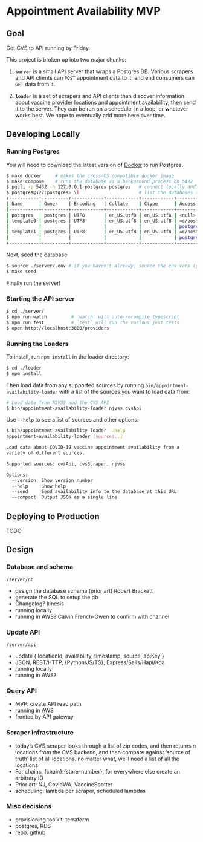 # Appointment Availability MVP

## Goal

Get CVS to API running by Friday.

This project is broken up into two major chunks:

1. **`server`** is a small API server that wraps a Postgres DB. Various scrapers and API clients can `POST` appointment data to it, and end consumers can `GET` data from it.

2. **`loader`** is a set of scrapers and API clients than discover information about vaccine provider locations and appointment availability, then send it to the server. They can be run on a schedule, in a loop, or whatever works best. We hope to eventually add more here over time.


## Developing Locally

### Running Postgres

You will need to download the latest version of [Docker](https://www.docker.com/get-started) to run Postgres.

```bash
$ make docker     # makes the cross-OS compatible docker image
$ make compose    # runs the database as a background process on 5432
$ pgcli -p 5432 -h 127.0.0.1 postgres postgres   # connect locally and verify (optional)
$ postgres@127:postgres> \l                      # list the databases (optional)
+-----------+----------+------------+------------+------------+-----------------------+
| Name      | Owner    | Encoding   | Collate    | Ctype      | Access privileges     |
|-----------+----------+------------+------------+------------+-----------------------|
| postgres  | postgres | UTF8       | en_US.utf8 | en_US.utf8 | <null>                |
| template0 | postgres | UTF8       | en_US.utf8 | en_US.utf8 | =c/postgres           |
|           |          |            |            |            | postgres=CTc/postgres |
| template1 | postgres | UTF8       | en_US.utf8 | en_US.utf8 | =c/postgres           |
|           |          |            |            |            | postgres=CTc/postgres |
+-----------+----------+------------+------------+------------+-----------------------+
```

Next, seed the database

```bash
$ source ./server/.env # if you haven't already, source the env vars (you may need to modify these!)
$ make seed
```

Finally run the server!

### Starting the API server

```bash
$ cd ./server/
$ npm run watch         # `watch` will auto-recompile typescript
$ npm run test          # `test` will run the various jest tests
$ open http://localhost:3000/providers
```

### Running the Loaders

To install, run `npm install` in the loader directory:

```bash
$ cd ./loader
$ npm install
```

Then load data from any supported sources by running `bin/appointment-availability-loader` with a list of the sources you want to load data from:

```bash
# Load data from NJVSS and the CVS API
$ bin/appointment-availability-loader njvss cvsApi
```

Use `--help` to see a list of sources and other options:

```bash
$ bin/appointment-availability-loader --help
appointment-availability-loader [sources..]

Load data about COVID-19 vaccine appointment availability from a
variety of different sources.

Supported sources: cvsApi, cvsScraper, njvss

Options:
  --version  Show version number                                       [boolean]
  --help     Show help                                                 [boolean]
  --send     Send availability info to the database at this URL         [string]
  --compact  Output JSON as a single line                              [boolean]
```


## Deploying to Production

TODO

## Design

### Database and schema

`/server/db`

-   design the database schema (prior art) Robert Brackett
-   generate the SQL to setup the db
-   Changelog? kinesis
-   running locally
-   running in AWS? Calvin French-Owen to confirm with channel

### Update API

`/server/api`

-   update { locationId, availability, timestamp, source, apiKey }
-   JSON, REST/HTTP, {Python/JS/TS}, Express/Sails/Hapi/Koa
-   running locally
-   running in AWS?

### Query API

-   MVP: create API read path
-   running in AWS
-   fronted by API gateway

### Scraper Infrastructure

-   today’s CVS scraper looks through a list of zip codes, and then returns n locations from the CVS backend, and then compare against ‘source of truth’ list of all locations.
    no matter what, we’ll need a list of all the locations
-   For chains: {chain}:{store-number}, for everywhere else create an arbitrary ID
-   Prior art: NJ, CovidWA, VaccineSpotter
-   scheduling: lambda per scraper, scheduled lambdas

### Misc decisions

-   provisioning toolkit: terraform
-   postgres, RDS
-   repo: github
